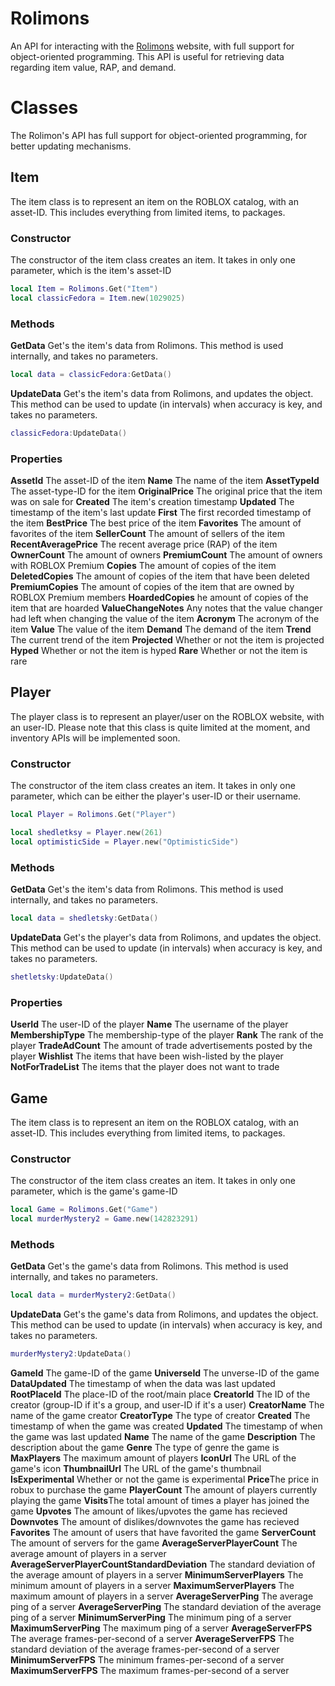 # Rolimons
An API for interacting with the [Rolimons](https://www.rolimons.com/) website, with full support for object-oriented programming. This API is useful for retrieving data regarding item value, RAP, and demand.

# Classes
The Rolimon's API has full support for object-oriented programming, for better updating mechanisms.

## Item
The item class is to represent an item on the ROBLOX catalog, with an asset-ID. This includes everything from limited items, to packages.
### Constructor
The constructor of the item class creates an item. It takes in only one parameter, which is the item's asset-ID
```lua
local Item = Rolimons.Get("Item")
local classicFedora = Item.new(1029025)
```
### Methods
**GetData**
Get's the item's data from Rolimons. This method is used internally, and takes no parameters. 
```lua
local data = classicFedora:GetData()
```
**UpdateData**
Get's the item's data from Rolimons, and updates the object. This method can be used to update (in intervals) when accuracy is key, and takes no parameters. 
```lua
classicFedora:UpdateData()
```
### Properties
**AssetId**
The asset-ID of the item
**Name**
The name of the item
**AssetTypeId**
The asset-type-ID for the item
**OriginalPrice**
The original price that the item was on sale for
**Created**
The item's creation timestamp
**Updated**
The timestamp of the item's last update
**First**
The first recorded timestamp of the item
**BestPrice**
The best price of the item
**Favorites**
The amount of favorites of the item
**SellerCount**
The amount of sellers of the item
**RecentAveragePrice**
The recent average price (RAP) of the item
**OwnerCount**
The amount of owners
**PremiumCount**
The amount of owners with ROBLOX Premium
**Copies**
The amount of copies of the item
**DeletedCopies**
The amount of copies of the item that have been deleted
**PremiumCopies**
The amount of copies of the item that are owned by ROBLOX Premium members
**HoardedCopies** 
he amount of copies of the item that are hoarded
**ValueChangeNotes**
Any notes that the value changer had left when changing the value of the item
**Acronym**
The acronym of the item
**Value**
The value of the item
**Demand**
The demand of the item
**Trend**
The current trend of the item
**Projected**
Whether or not the item is projected
**Hyped**
Whether or not the item is hyped
**Rare**
Whether or not the item is rare

## Player
The player class is to represent an player/user on the ROBLOX website, with an user-ID. Please note that this class is quite limited at the moment, and inventory APIs will be implemented soon.
### Constructor
The constructor of the item class creates an item. It takes in only one parameter, which can be either the player's user-ID or their username.
```lua
local Player = Rolimons.Get("Player")

local shedletksy = Player.new(261)
local optimisticSide = Player.new("OptimisticSide")
```

### Methods
**GetData**
Get's the item's data from Rolimons. This method is used internally, and takes no parameters. 
```lua
local data = shedletsky:GetData()
```
**UpdateData**
Get's the player's data from Rolimons, and updates the object. This method can be used to update (in intervals) when accuracy is key, and takes no parameters. 
```lua
shetletsky:UpdateData()
```
### Properties
**UserId**
The user-ID of the player
**Name**
The username of the player
**MembershipType**
The membership-type of the player
**Rank**
The rank of the player
**TradeAdCount**
The amount of trade advertisements posted by the player
**Wishlist**
The items that have been wish-listed by the player
**NotForTradeList**
The items that the player does not want to trade

## Game
The item class is to represent an item on the ROBLOX catalog, with an asset-ID. This includes everything from limited items, to packages.
### Constructor
The constructor of the item class creates an item. It takes in only one parameter, which is the game's game-ID
```lua
local Game = Rolimons.Get("Game")
local murderMystery2 = Game.new(142823291)
```
### Methods
**GetData**
Get's the game's data from Rolimons. This method is used internally, and takes no parameters. 
```lua
local data = murderMystery2:GetData()
```
**UpdateData**
Get's the game's data from Rolimons, and updates the object. This method can be used to update (in intervals) when accuracy is key, and takes no parameters. 
```lua
murderMystery2:UpdateData()
```

**GameId**
The game-ID of the game
**UniverseId**
The unverse-ID of the game
**DataUpdated**
The timestamp of when the data was last updated
**RootPlaceId**
The place-ID of the root/main place
**CreatorId**
The ID of the creator (group-ID if it's a group, and user-ID if it's a user)
**CreatorName**
The name of the game creator
**CreatorType**
The type of creator
**Created**
The timestamp of when the game was created
**Updated**
The timestamp of when the game was last updated
**Name**
The name of the game
**Description**
The description about the game
**Genre**
The type of genre the game is
**MaxPlayers**
The maximum amount of players
**IconUrl**
The URL of the game's icon
**ThumbnailUrl**
The URL of the game's thumbnail
**IsExperimental**
Whether or not the game is experimental
**Price**The price in robux to purchase the game
**PlayerCount**
The amount of players currently playing the game
**Visits**The total amount of times a player has joined the game
**Upvotes**
The amount of likes/upvotes the game has recieved
**Downvotes**
The amount of dislikes/downvotes the game has recieved
**Favorites**
The amount of users that have favorited the game
**ServerCount**
The amount of servers for the game
**AverageServerPlayerCount**
The average amount of players in a server
**AverageServerPlayerCountStandardDeviation**
The standard deviation of the average amount of players in a server
**MinimumServerPlayers**
The minimum amount of players in a server
**MaximumServerPlayers**
The maximum amount of players in a server
**AverageServerPing**
The average ping of a server
**AverageServerPing**
The standard deviation of the average ping of a server
**MinimumServerPing**
The minimum ping of a server
**MaximumServerPing**
The maximum ping of a server
**AverageServerFPS**
The average frames-per-second of a server
**AverageServerFPS**
The standard deviation of the average frames-per-second of a server
**MinimumServerFPS**
The minimum frames-per-second of a server
**MaximumServerFPS**
The maximum frames-per-second of a server
